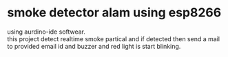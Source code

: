# smoke detector alam using esp8266

using aurdino-ide softwear.<br>
this project detect realtime smoke partical and 
if detected then send a mail to provided email id 
and buzzer and red light is start blinking.